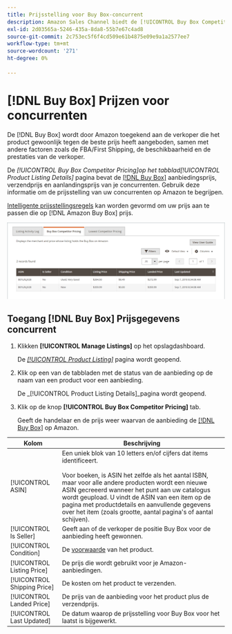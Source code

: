 ```yaml
---
title: Prijsstelling voor Buy Box-concurrent
description: Amazon Sales Channel biedt de [!UICONTROL Buy Box Competitor Pricing] om u te helpen de prijsstelling van uw concurrenten op Amazon te begrijpen.
exl-id: 2d03565a-5246-435a-8da8-55b7e67c4ad8
source-git-commit: 2c753ec5f6f4cd509e61b4875e09e9a1a2577ee7
workflow-type: tm+mt
source-wordcount: '271'
ht-degree: 0%

---
```


# [!DNL Buy Box] Prijzen voor concurrenten

De [!DNL Buy Box] wordt door Amazon toegekend aan de verkoper die het product gewoonlijk tegen de beste prijs heeft aangeboden, samen met andere factoren zoals de FBA/First Shipping, de beschikbaarheid en de prestaties van de verkoper.

De _[!UICONTROL Buy Box Competitor Pricing]_op het tabblad_[!UICONTROL Product Listing Details]_ pagina bevat de [[!DNL Buy Box]](./buy-box-competitor-pricing.md) aanbiedingsprijs, verzendprijs en aanlandingsprijs van je concurrenten. Gebruik deze informatie om de prijsstelling van uw concurrenten op Amazon te begrijpen.

[Intelligente prijsstellingsregels](./intelligent-repricing-rules.md) kan worden gevormd om uw prijs aan te passen die op [!DNL Amazon Buy Box] prijs.

![Gegevens over prijzen voor concurrenten Buy Box](assets/amazon-listing-details-buy-box.png)

## Toegang [!DNL Buy Box] Prijsgegevens concurrent

1. Klikken **[!UICONTROL Manage Listings]** op het opslagdashboard.

   De [_[!UICONTROL Product Listing]_](./managing-product-listings.md) pagina wordt geopend.

1. Klik op een van de tabbladen met de status van de aanbieding op de naam van een product voor een aanbieding.

   De _[!UICONTROL Product Listing Details]_pagina wordt geopend.

1. Klik op de knop **[!UICONTROL Buy Box Competitor Pricing]** tab.

   Geeft de handelaar en de prijs weer waarvan de aanbieding de [[!DNL Buy Box]](./buy-box-competitor-pricing.md) op Amazon.

| Kolom | Beschrijving |
|--- |--- |
| [!UICONTROL ASIN] | Een uniek blok van 10 letters en/of cijfers dat items identificeert.<br><br>Voor boeken, is ASIN het zelfde als het aantal ISBN, maar voor alle andere producten wordt een nieuwe ASIN gecreeerd wanneer het punt aan uw catalogus wordt geupload. U vindt de ASIN van een item op de pagina met productdetails en aanvullende gegevens over het item (zoals grootte, aantal pagina&#39;s of aantal schijven). |
| [!UICONTROL Is Seller] | Geeft aan of de verkoper de positie Buy Box voor de aanbieding heeft gewonnen. |
| [!UICONTROL Condition] | De [voorwaarde](./product-listing-condition.md) van het product. |
| [!UICONTROL Listing Price] | De prijs die wordt gebruikt voor je Amazon-aanbiedingen. |
| [!UICONTROL Shipping Price] | De kosten om het product te verzenden. |
| [!UICONTROL Landed Price] | De prijs van de aanbieding voor het product plus de verzendprijs. |
| [!UICONTROL Last Updated] | De datum waarop de prijsstelling voor Buy Box voor het laatst is bijgewerkt. |

